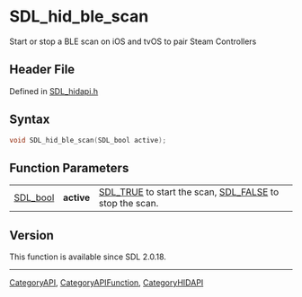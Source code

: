 # SDL_hid_ble_scan

Start or stop a BLE scan on iOS and tvOS to pair Steam Controllers

## Header File

Defined in [SDL_hidapi.h](https://github.com/libsdl-org/SDL/blob/SDL2/include/SDL_hidapi.h)

## Syntax

```c
void SDL_hid_ble_scan(SDL_bool active);
```

## Function Parameters

|                      |            |                                                                                  |
| -------------------- | ---------- | -------------------------------------------------------------------------------- |
| [SDL_bool](SDL_bool) | **active** | [SDL_TRUE](SDL_TRUE) to start the scan, [SDL_FALSE](SDL_FALSE) to stop the scan. |

## Version

This function is available since SDL 2.0.18.

----
[CategoryAPI](CategoryAPI), [CategoryAPIFunction](CategoryAPIFunction), [CategoryHIDAPI](CategoryHIDAPI)

